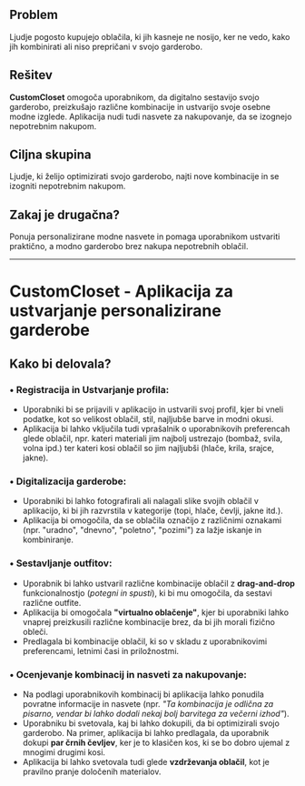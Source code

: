## Problem
Ljudje pogosto kupujejo oblačila, ki jih kasneje ne nosijo, ker ne vedo, kako jih kombinirati ali niso prepričani v svojo garderobo.

## Rešitev
**CustomCloset** omogoča uporabnikom, da digitalno sestavijo svojo garderobo, preizkušajo različne kombinacije in ustvarijo svoje osebne modne izglede. Aplikacija nudi tudi nasvete za nakupovanje, da se izognejo nepotrebnim nakupom.

## Ciljna skupina
Ljudje, ki želijo optimizirati svojo garderobo, najti nove kombinacije in se izogniti nepotrebnim nakupom.

## Zakaj je drugačna?
Ponuja personalizirane modne nasvete in pomaga uporabnikom ustvariti praktično, a modno garderobo brez nakupa nepotrebnih oblačil.

---

# **CustomCloset - Aplikacija za ustvarjanje personalizirane garderobe**

## Kako bi delovala?

### • Registracija in Ustvarjanje profila:
- Uporabniki bi se prijavili v aplikacijo in ustvarili svoj profil, kjer bi vneli podatke, kot so velikost oblačil, stil, najljubše barve in modni okusi.
- Aplikacija bi lahko vključila tudi vprašalnik o uporabnikovih preferencah glede oblačil, npr. kateri materiali jim najbolj ustrezajo (bombaž, svila, volna ipd.) ter kateri kosi oblačil so jim najljubši (hlače, krila, srajce, jakne).

### • Digitalizacija garderobe:
- Uporabniki bi lahko fotografirali ali nalagali slike svojih oblačil v aplikacijo, ki bi jih razvrstila v kategorije (topi, hlače, čevlji, jakne itd.).
- Aplikacija bi omogočila, da se oblačila označijo z različnimi oznakami (npr. "uradno", "dnevno", "poletno", "pozimi") za lažje iskanje in kombiniranje.

### • Sestavljanje outfitov:
- Uporabnik bi lahko ustvaril različne kombinacije oblačil z **drag-and-drop** funkcionalnostjo (*potegni in spusti*), ki bi mu omogočila, da sestavi različne outfite.
- Aplikacija bi omogočala **"virtualno oblačenje"**, kjer bi uporabniki lahko vnaprej preizkusili različne kombinacije brez, da bi jih morali fizično obleči.
- Predlagala bi kombinacije oblačil, ki so v skladu z uporabnikovimi preferencami, letnimi časi in priložnostmi.

### • Ocenjevanje kombinacij in nasveti za nakupovanje:
- Na podlagi uporabnikovih kombinacij bi aplikacija lahko ponudila povratne informacije in nasvete (npr. *"Ta kombinacija je odlična za pisarno, vendar bi lahko dodali nekaj bolj barvitega za večerni izhod"*).
- Uporabniku bi svetovala, kaj bi lahko dokupili, da bi optimizirali svojo garderobo. Na primer, aplikacija bi lahko predlagala, da uporabnik dokupi **par črnih čevljev**, ker je to klasičen kos, ki se bo dobro ujemal z mnogimi drugimi kosi.
- Aplikacija bi lahko svetovala tudi glede **vzdrževanja oblačil**, kot je pravilno pranje določenih materialov.